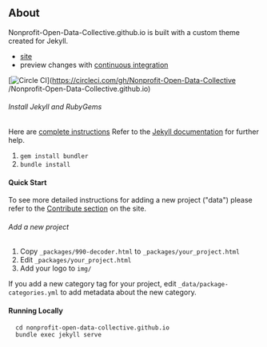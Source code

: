 ## About
Nonprofit-Open-Data-Collective.github.io is built with a custom theme created for Jekyll.

- [site](https://nonprofit-open-data-collective.github.io/)
- preview changes with [continuous integration](https://circleci.com/gh/Nonprofit-Open-Data-Collective/Nonprofit-Open-Data-Collective.github.io/tree/master)

[![Circle CI](https://circleci.com/gh/Nonprofit-Open-Data-Collective/Nonprofit-Open-Data-Collective.github.io.svg?style=svg)](https://circleci.com/gh/Nonprofit-Open-Data-Collective
/Nonprofit-Open-Data-Collective.github.io)

###### Install Jekyll and RubyGems

Here are [complete instructions](https://help.github.com/articles/using-jekyll-with-pages/#installing-jekyll)
Refer to the [Jekyll documentation](http://jekyllrb.com) for further help.

1. `gem install bundler`
2. `bundle install`


#### Quick Start

To see more detailed instructions for adding a new project ("data") please refer to the [Contribute section](http://Nonprofit-Open-Data-Collective.github.io/contribute.html) on the site.

###### Add a new project

1. Copy `_packages/990-decoder.html` to `_packages/your_project.html`
2. Edit `_packages/your_project.html`
3. Add your logo to `img/`

If you add a new category tag for your project, edit `_data/package-categories.yml` to add metadata about the new category.


#### Running Locally

      cd nonprofit-open-data-collective.github.io
      bundle exec jekyll serve

